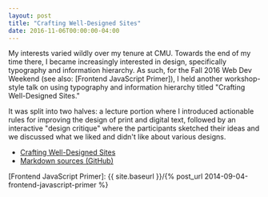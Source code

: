 ```yaml
---
layout: post
title: "Crafting Well-Designed Sites"
date: 2016-11-06T00:00:00-04:00
---
```


My interests varied wildly over my tenure at CMU. Towards the end of my time
there, I became increasingly interested in design, specifically typography and
information hierarchy. As such, for the Fall 2016 Web Dev Weekend (see also:
[Frontend JavaScript Primer]), I held another workshop-style talk on using
typography and information hierarchy titled "Crafting Well-Designed Sites."

It was split into two halves: a lecture portion where I introduced actionable
rules for improving the design of print and digital text, followed by an
interactive "design critique" where the participants sketched their ideas and we
discussed what we liked and didn't like about various designs.

- [Crafting Well-Designed Sites](../slides/crafting-well-designed-sites/crafting-well-designed-sites.pdf)
- [Markdown sources (GitHub)](https://github.com/jez/talks/tree/master/slides/crafting-well-designed-sites)

[Frontend JavaScript Primer]: {{ site.baseurl }}/{% post_url 2014-09-04-frontend-javascript-primer %}
